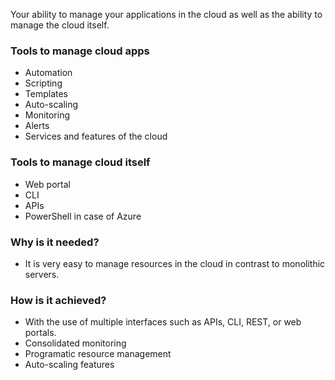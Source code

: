 Your ability to manage your applications in the cloud as well as the ability to manage the cloud itself.
### Tools to manage cloud apps
* Automation
* Scripting
* Templates
* Auto-scaling
* Monitoring
* Alerts
* Services and features of the cloud
### Tools to manage cloud itself
* Web portal
* CLI
* APIs
* PowerShell in case of Azure
### Why is it needed?
* It is very easy to manage resources in the cloud in contrast to monolithic servers.
### How is it achieved?
* With the use of multiple interfaces such as APIs, CLI, REST, or web portals.
* Consolidated monitoring
* Programatic resource management
* Auto-scaling features
